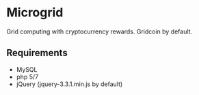 # Microgrid
Grid computing with cryptocurrency rewards. Gridcoin by default.

## Requirements
* MySQL
* php 5/7
* jQuery (jquery-3.3.1.min.js by default)

